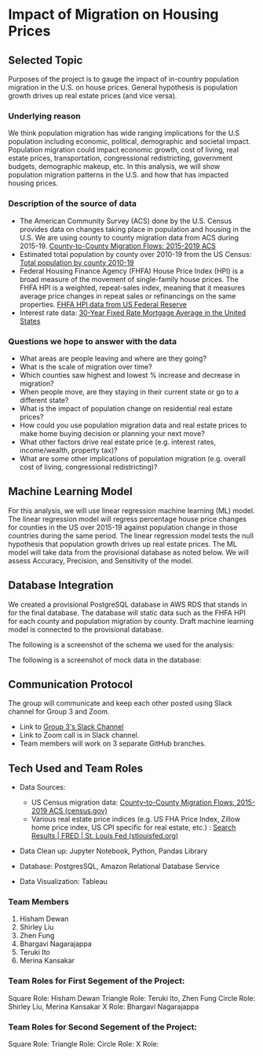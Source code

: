 # Impact of Migration on Housing Prices
## Selected Topic
Purposes of the project is to gauge the impact of in-country population migration in the U.S. on house prices. General hypothesis is population growth drives up real estate prices (and vice versa). 

### Underlying reason
We think population migration has wide ranging implications for the U.S population including economic, political, demographic and societal impact. Population migration could impact economic growth, cost of living, real estate prices, transportation, congressional redistricting, government budgets, demographic makeup, etc. In this analysis, we will show population migration patterns in the U.S. and how that has impacted housing prices.

### Description of the source of data

- The American Community Survey (ACS) done by the U.S. Census provides data on changes taking place in population and housing in the U.S. We are using county to county migration data from ACS during 2015-19. [County-to-County Migration Flows: 2015-2019 ACS](https://www.census.gov/data/tables/2019/demo/geographic-mobility/county-to-county-migration-2015-2019.html)
- Estimated total population by county over 2010-19 from the US Census: [Total population by county 2010-19](https://www2.census.gov/programs-surveys/popest/datasets/2010-2019/counties/totals/co-est2019-alldata.csv)
- Federal Housing Finance Agency (FHFA) House Price Index (HPI) is a broad measure of the movement of single-family house prices. The FHFA HPI is a weighted, repeat-sales index, meaning that it measures average price changes in repeat sales or refinancings on the same properties. [FHFA HPI data from US Federal Reserve](https://geofred.stlouisfed.org/map/?th=ylgn&cc=5&rc=false&im=fractile&sb&lng=-100.239&lat=41.558&zm=5&sl&sv&sti=942&rt=county&at=Not%20Seasonally%20Adjusted,%20Annual,%20Index%202000%3D100,%20no_period_desc&fq=Annual&dt=2020-01-01&am=Average&un=lin) 
- Interest rate data: [30-Year Fixed Rate Mortgage Average in the United States](https://fred.stlouisfed.org/series/MORTGAGE30US)

### Questions we hope to answer with the data
- What areas are people leaving and where are they going?
- What is the scale of migration over time?
- Which counties saw highest and lowest % increase and decrease in migration? 
- When people move, are they staying in their current state or go to a different state?
- What is the impact of population change on residential real estate prices?
- How could you use population migration data and real estate prices to make home buying decision or planning your next move?
- What other factors drive real estate price (e.g. interest rates, income/wealth, property tax)?
- What are some other implications of population migration (e.g. overall cost of living, congressional redistricting)?

## Machine Learning Model
For this analysis, we will use linear regression machine learning (ML) model. The linear regression model will regress percentage house price changes for counties in the US over 2015-19 against population change in those countries during the same period. The linear regression model tests the null hypothesis that population growth drives up real estate prices. The ML model will take data from the provisional database as noted below. We will assess Accuracy, Precision, and Sensitivity of the model. 


## Database Integration
We created a provisional PostgreSQL database in AWS RDS that stands in for the final database. The database will static data such as the FHFA HPI for each county and population migration by county. Draft machine learning model is connected to the provisional database. 

The following is a screenshot of the schema we used for the analysis:

The following is a screenshot of mock data in the database:


## Communication Protocol
The group will communicate and keep each other posted using Slack channel for Group 3 and Zoom. 

- Link to [Group 3's Slack Channel](https://ucbvirtdatapt-puq6469.slack.com/archives/C02RWJSSP53)
- Link to Zoom call is in Slack channel. 
- Team members will work on 3 separate GitHub branches.


## Tech Used and Team Roles
- Data Sources: 
    - US Census migration data: [County-to-County Migration Flows: 2015-2019 ACS (census.gov)](https://www.census.gov/data/tables/2019/demo/geographic-mobility/county-to-county-migration-2015-2019.html)
    - Various real estate price indices (e.g. US FHA Price Index, Zillow home price index, US CPI specific for real estate, etc.) : [Search Results | FRED | St. Louis Fed (stlouisfed.org)](https://fred.stlouisfed.org/searchresults/?st=All-Transactions%20House%20Price%20Index&t=county&ob=sr&od=desc&types=gen;geot)

- Data Clean up: Jupyter Notebook, Python, Pandas Library
- Database: PostgresSQL, Amazon Relational Database Service
- Data Visualization: Tableau


### Team Members
1. Hisham Dewan
2. Shirley Liu
3. Zhen Fung
4. Bhargavi Nagarajappa
5. Teruki Ito
6. Merina Kansakar

### Team Roles for First Segement of the Project:
Square Role: Hisham Dewan
Triangle Role: Teruki Ito, Zhen Fung
Circle Role: Shirley Liu, Merina Kansakar
X Role: Bhargavi Nagarajappa

### Team Roles for Second Segement of the Project:
Square Role: 
Triangle Role: 
Circle Role: 
X Role: 







